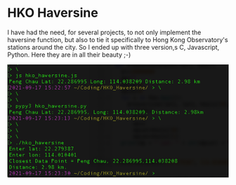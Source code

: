 # HKO Haversine

I have had the need, for several projects, to not only implement the haversine function, but also to tie it specifically to Hong Kong Observatory's stations around the city. So I ended up with three version,s C, Javascript, Python. Here they are in all their beauty ;-)

![demo](demo.png)